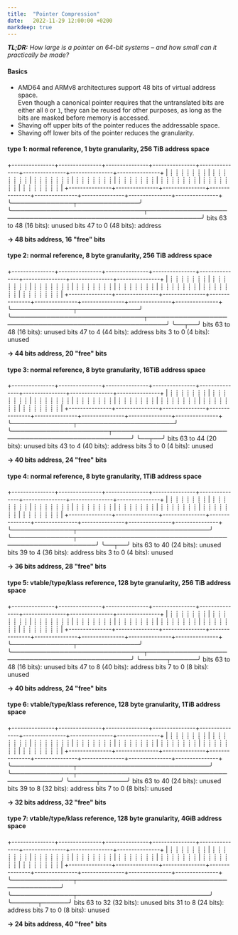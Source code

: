 ```yaml
---
title:  "Pointer Compression"
date:   2022-11-29 12:00:00 +0200
markdeep: true
---
```


_**TL;DR:** How large is a pointer on 64-bit systems – and how small can it practically be made?_

#### Basics

- AMD64 and ARMv8 architectures support 48 bits of virtual address space.<br>
  Even though a canonical pointer requires that the untranslated bits are either all `0` or `1`,
  they can be reused for other purposes, as long as the bits are masked before memory is accessed.
- Shaving off upper bits of the pointer reduces the addressable space.
- Shaving off lower bits of the pointer reduces the granularity.

#### type 1: normal reference, 1 byte granularity, 256 TiB address space

<div class="diagram">
 +---------------+---------------+---------------+---------------+---------------+---------------+---------------+---------------+
 | ┊ ┊ ┊ ┊ ┊ ┊ ┊ | ┊ ┊ ┊ ┊ ┊ ┊ ┊ | ┊ ┊ ┊ ┊ ┊ ┊ ┊ | ┊ ┊ ┊ ┊ ┊ ┊ ┊ | ┊ ┊ ┊ ┊ ┊ ┊ ┊ | ┊ ┊ ┊ ┊ ┊ ┊ ┊ | ┊ ┊ ┊ ┊ ┊ ┊ ┊ | ┊ ┊ ┊ ┊ ┊ ┊ ┊ |
 +---------------+---------------+---------------+---------------+---------------+---------------+---------------+---------------+
  ╰──────────────┬──────────────╯ ╰──────────────────────────────┬──────────────────────────────────────────────────────────────╯
      bits 63 to 48 (16 bits): unused                 bits 47 to 0 (48 bits): address

</div>

**→ 48 bits address, 16 "free" bits**

#### type 2: normal reference, 8 byte granularity, 256 TiB address space

<div class="diagram">
 +---------------+---------------+---------------+---------------+---------------+---------------+---------------+---------------+
 | ┊ ┊ ┊ ┊ ┊ ┊ ┊ | ┊ ┊ ┊ ┊ ┊ ┊ ┊ | ┊ ┊ ┊ ┊ ┊ ┊ ┊ | ┊ ┊ ┊ ┊ ┊ ┊ ┊ | ┊ ┊ ┊ ┊ ┊ ┊ ┊ | ┊ ┊ ┊ ┊ ┊ ┊ ┊ | ┊ ┊ ┊ ┊ ┊ ┊ ┊ | ┊ ┊ ┊ ┊ ┊ ┊ ┊ |
 +---------------+---------------+---------------+---------------+---------------+---------------+---------------+---------------+
  ╰──────────────┬──────────────╯ ╰──────────────────────────────┬──────────────────────────────────────────────────────╯ ╰──┬──╯
      bits 63 to 48 (16 bits): unused                 bits 47 to 4 (44 bits): address                 bits 3 to 0 (4 bits): unused

</div>

**→ 44 bits address, 20 "free" bits**

#### type 3: normal reference, 8 byte granularity, 16TiB address space

<div class="diagram">
 +---------------+---------------+---------------+---------------+---------------+---------------+---------------+---------------+
 | ┊ ┊ ┊ ┊ ┊ ┊ ┊ | ┊ ┊ ┊ ┊ ┊ ┊ ┊ | ┊ ┊ ┊ ┊ ┊ ┊ ┊ | ┊ ┊ ┊ ┊ ┊ ┊ ┊ | ┊ ┊ ┊ ┊ ┊ ┊ ┊ | ┊ ┊ ┊ ┊ ┊ ┊ ┊ | ┊ ┊ ┊ ┊ ┊ ┊ ┊ | ┊ ┊ ┊ ┊ ┊ ┊ ┊ |
 +---------------+---------------+---------------+---------------+---------------+---------------+---------------+---------------+
  ╰──────────────┬──────────────────────╯ ╰──────────────────────┬──────────────────────────────────────────────────────╯ ╰──┬──╯
      bits 63 to 44 (20 bits): unused                 bits 43 to 4 (40 bits): address                 bits 3 to 0 (4 bits): unused

</div>

**→ 40 bits address, 24 "free" bits**

#### type 4: normal reference, 8 byte granularity, 1TiB address space

<div class="diagram">
 +---------------+---------------+---------------+---------------+---------------+---------------+---------------+---------------+
 | ┊ ┊ ┊ ┊ ┊ ┊ ┊ | ┊ ┊ ┊ ┊ ┊ ┊ ┊ | ┊ ┊ ┊ ┊ ┊ ┊ ┊ | ┊ ┊ ┊ ┊ ┊ ┊ ┊ | ┊ ┊ ┊ ┊ ┊ ┊ ┊ | ┊ ┊ ┊ ┊ ┊ ┊ ┊ | ┊ ┊ ┊ ┊ ┊ ┊ ┊ | ┊ ┊ ┊ ┊ ┊ ┊ ┊ |
 +---------------+---------------+---------------+---------------+---------------+---------------+---------------+---------------+
  ╰──────────────┬──────────────────────────────╯ ╰──────────────┬──────────────────────────────────────────────────────╯ ╰──┬──╯
      bits 63 to 40 (24 bits): unused                 bits 39 to 4 (36 bits): address                 bits 3 to 0 (4 bits): unused

</div>

**→ 36 bits address, 28 "free" bits**

#### type 5: vtable/type/klass reference, 128 byte granularity, 256 TiB address space

<div class="diagram">
 +---------------+---------------+---------------+---------------+---------------+---------------+---------------+---------------+
 | ┊ ┊ ┊ ┊ ┊ ┊ ┊ | ┊ ┊ ┊ ┊ ┊ ┊ ┊ | ┊ ┊ ┊ ┊ ┊ ┊ ┊ | ┊ ┊ ┊ ┊ ┊ ┊ ┊ | ┊ ┊ ┊ ┊ ┊ ┊ ┊ | ┊ ┊ ┊ ┊ ┊ ┊ ┊ | ┊ ┊ ┊ ┊ ┊ ┊ ┊ | ┊ ┊ ┊ ┊ ┊ ┊ ┊ |
 +---------------+---------------+---------------+---------------+---------------+---------------+---------------+---------------+
  ╰──────────────┬──────────────╯ ╰──────────────────────────────┬──────────────────────────────────────────────╯ ╰──────┬──────╯
      bits 63 to 48 (16 bits): unused                 bits 47 to 8 (40 bits): address                 bits 7 to 0 (8 bits): unused

</div>

**→ 40 bits address, 24 "free" bits**

#### type 6: vtable/type/klass reference, 128 byte granularity, 1TiB address space

<div class="diagram">
 +---------------+---------------+---------------+---------------+---------------+---------------+---------------+---------------+
 | ┊ ┊ ┊ ┊ ┊ ┊ ┊ | ┊ ┊ ┊ ┊ ┊ ┊ ┊ | ┊ ┊ ┊ ┊ ┊ ┊ ┊ | ┊ ┊ ┊ ┊ ┊ ┊ ┊ | ┊ ┊ ┊ ┊ ┊ ┊ ┊ | ┊ ┊ ┊ ┊ ┊ ┊ ┊ | ┊ ┊ ┊ ┊ ┊ ┊ ┊ | ┊ ┊ ┊ ┊ ┊ ┊ ┊ |
 +---------------+---------------+---------------+---------------+---------------+---------------+---------------+---------------+
  ╰──────────────┬──────────────────────────────╯ ╰──────────────┬──────────────────────────────────────────────╯ ╰──────┬──────╯
      bits 63 to 40 (24 bits): unused                 bits 39 to 8 (32 bits): address                 bits 7 to 0 (8 bits): unused

</div>

**→ 32 bits address, 32 "free" bits**

#### type 7: vtable/type/klass reference, 128 byte granularity, 4GiB address space

<div class="diagram">
 +---------------+---------------+---------------+---------------+---------------+---------------+---------------+---------------+
 | ┊ ┊ ┊ ┊ ┊ ┊ ┊ | ┊ ┊ ┊ ┊ ┊ ┊ ┊ | ┊ ┊ ┊ ┊ ┊ ┊ ┊ | ┊ ┊ ┊ ┊ ┊ ┊ ┊ | ┊ ┊ ┊ ┊ ┊ ┊ ┊ | ┊ ┊ ┊ ┊ ┊ ┊ ┊ | ┊ ┊ ┊ ┊ ┊ ┊ ┊ | ┊ ┊ ┊ ┊ ┊ ┊ ┊ |
 +---------------+---------------+---------------+---------------+---------------+---------------+---------------+---------------+
  ╰──────────────┬──────────────────────────────────────────────╯ ╰──────────────┬──────────────────────────────╯ ╰──────┬──────╯
      bits 63 to 32 (32 bits): unused                 bits 31 to 8 (24 bits): address                 bits 7 to 0 (8 bits): unused

</div>

**→ 24 bits address, 40 "free" bits**
